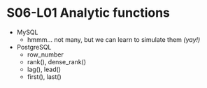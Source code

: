 # S06-L01 Analytic functions

* MySQL
  * hmmm... not many, but we can learn to simulate them *(yay!)*
* PostgreSQL
  * row_number
  * rank(), dense_rank()
  * lag(), lead()
  * first(), last()
